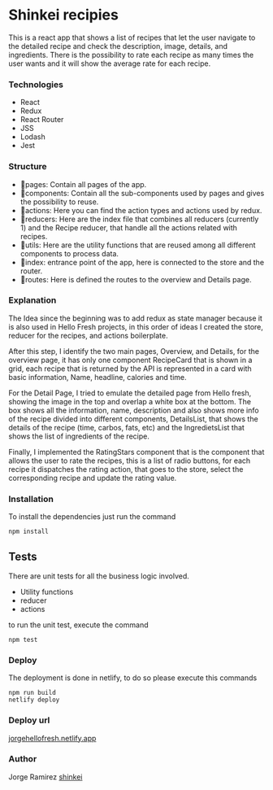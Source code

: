 # Shinkei recipies 

This is a react app that shows a list of recipes that let the user navigate to the detailed recipe and check the description, image, details, and ingredients.
There is the possibility to rate each recipe as many times the user wants and it will show the average rate for each recipe.

### Technologies
 - React
 - Redux
 - React Router
 - JSS
 - Lodash
 - Jest

### Structure

- 📁pages: Contain all pages of the app.
- 📁components: Contain all the sub-components used by pages and gives the possibility to reuse.
- 📁actions: Here you can find the action types and actions used by redux.
- 📁reducers: Here are the index file that combines all reducers (currently 1) and the Recipe reducer, that handle all the actions related with recipes.
- 📁utils: Here are the utility functions that are reused among all different components to process data.
- 🎯index: entrance point of the app, here is connected to the store and the router.
- 🧭routes: Here is defined the routes to the overview and Details page.

### Explanation

The Idea since the beginning was to add redux as state manager because it is also used in Hello Fresh projects, in this order of ideas I created the store, reducer for the recipes, and actions boilerplate.

After this step, I identify the two main pages, Overview, and Details, for the overview page, it has only one component RecipeCard that is shown in a grid, each recipe that is returned by the API is represented in a card with basic information, Name, headline, calories and time.

For the Detail Page, I tried to emulate the detailed page from Hello fresh, showing the image in the top and overlap a white box at the bottom. The box shows all the information, name, description and also shows more info of the recipe divided into different components, DetailsList, that shows the details of the recipe (time, carbos, fats, etc) and the IngredietsList that shows the list of ingredients of the recipe.

Finally, I implemented the RatingStars component that is the component that allows the user to rate the recipes, this is a list of radio buttons, for each recipe it dispatches the rating action, that goes to the store, select the corresponding recipe and update the rating value.


### Installation

To install the dependencies just run the command
```
npm install
```

## Tests

There are unit tests for all the business logic involved.
- Utility functions
- reducer
- actions

to run the unit test, execute the command
```
npm test
```

### Deploy
The deployment is done in netlify, to do so please execute this commands

```
npm run build
netlify deploy
```

### Deploy url

[jorgehellofresh.netlify.app](https://jorgehellofresh.netlify.app)


### Author

Jorge Ramirez [shinkei](https://github.com/shinkei)

